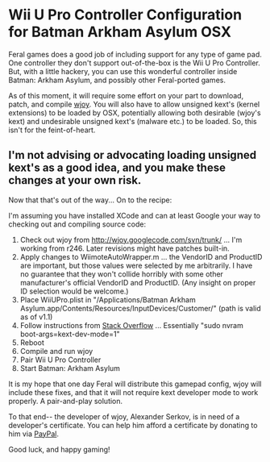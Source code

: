 Wii U Pro Controller Configuration for Batman Arkham Asylum OSX
===============================================================

Feral games does a good job of including support for any type of game pad. One controller they don't support out-of-the-box is the Wii U Pro Controller. 
But, with a little hackery, you can use this wonderful controller inside Batman: Arkham Asylum, and possibly other Feral-ported games.

As of this moment, it will require some effort on your part to download, patch, and compile [wjoy](https://code.google.com/p/wjoy/). You will also have to
allow unsigned kext's (kernel extensions) to be loaded by OSX, potentially allowing both desirable (wjoy's kext) and undesirable unsigned kext's (malware etc.) to be loaded. So, this isn't for the feint-of-heart. 

I'm not advising or advocating loading unsigned kext's as a good idea, and you make these changes at your own risk.
-------------------------------------------------------------------------------------------------------------------

Now that that's out of the way... On to the recipe:

I'm assuming you have installed XCode and can at least Google your way to checking out and compiling source code:

1. Check out wjoy from http://wjoy.googlecode.com/svn/trunk/ ... I'm working from r246. Later revisions might have patches built-in.
2. Apply changes to WiimoteAutoWrapper.m ... the VendorID and ProductID are important, but those values were selected by me arbitrarily. I have no guarantee that they won't collide 
horribly with some other manufacturer's official VendorID and ProductID. (Any insight on proper ID selection would be welcome.) 
3. Place WiiUPro.plist in "/Applications/Batman Arkham Asylum.app/Contents/Resources/InputDevices/Customer/" (path is valid as of v1.1)
4. Follow instructions from [Stack Overflow](http://apple.stackexchange.com/questions/163059/how-can-i-disable-kext-signing-in-mac-os-x-10-10-yosemite) ... Essentially "sudo nvram boot-args=kext-dev-mode=1"
5. Reboot
6. Compile and run wjoy
7. Pair Wii U Pro Controller
8. Start Batman: Arkham Asylum

It is my hope that one day Feral will distribute this gamepad config, wjoy will include these fixes, and that it will not require kext developer mode to work properly. A pair-and-play solution.

To that end-- the developer of wjoy, Alexander Serkov,  is in need of a developer's certificate. You can help him afford a certificate by donating to him via [PayPal](https://www.paypal.com/cgi-bin/webscr?cmd=_s-xclick&hosted_button_id=K9LWNA6E5RS28).

Good luck, and happy gaming!


